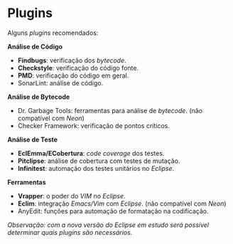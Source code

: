 # Plugins

Alguns _plugins_ recomendados:

**Análise de Código**

* **Findbugs**: verificação dos _bytecode_.
* **Checkstyle**: verificação do código fonte.
* **PMD**: verificação do código em geral.
* SonarLint: análise de código.

**Análise de Bytecode**

* Dr. Garbage Tools: ferramentas para análise de _bytecode_. \(não compatível com _Neon_\)
* Checker Framework: verificação de pontos críticos.

**Análise de Teste**

* **EclEmma\/ECobertura**: _code coverage_ dos testes.
* **Pitclipse**: análise de cobertura com testes de mutação.
* **Infinitest**: automação dos testes unitários no _Eclipse_.

**Ferramentas**

* **Vrapper**: o poder do _VIM_ no _Eclipse_.
* **Eclim**: integração _Emacs\/Vim_ com _Eclipse_. \(não compatível com _Neon_\)
* AnyEdit: funções para automação de formatação na codificação.

_Observação: com a nova versão do Eclipse em estudo será possível determinar quais plugins são necessários._


